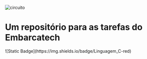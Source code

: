 
![circuito](https://github.com/user-attachments/assets/24d45fb7-337b-4ead-b663-edca16fa12d6)
<h1 align="justified">Um repositório para as tarefas do Embarcatech</h1>
![Static Badge](https://img.shields.io/badge/Linguagem_C-red)

